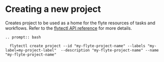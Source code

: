 # Creating a new project

Creates project to be used as a home for the flyte resources of tasks and workflows.
Refer to the [flytectl API reference](https://docs.flyte.org/projects/flytectl/en/stable/gen/flytectl_create_project.html)
for more details.

```{eval-rst}
.. prompt:: bash

  flytectl create project --id "my-flyte-project-name" --labels "my-label=my-project-label"  --description "my-flyte-project-name" --name "my-flyte-project-name"
```
